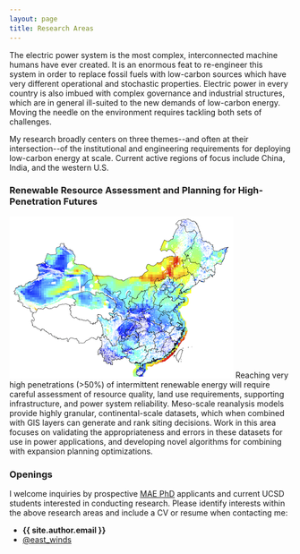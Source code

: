 ```yaml
---
layout: page
title: Research Areas
---
```


The electric power system is the most complex, interconnected machine humans have ever created. It is an enormous feat to re-engineer this system in order to replace fossil fuels with low-carbon sources which have very different operational and stochastic properties. Electric power in every country is also imbued with complex governance and industrial structures, which are in general ill-suited to the new demands of low-carbon energy. Moving the needle on the environment requires tackling both sets of challenges.

My research broadly centers on three themes--and often at their intersection--of the institutional and engineering requirements for deploying low-carbon energy at scale. Current active regions of focus include China, India, and the western U.S.

### Renewable Resource Assessment and Planning for High-Penetration Futures

[![Modelling the potential for wind energy integration on China's coal-heavy electricity grid alt <](/img/wind-resource-map.png)][r1]
Reaching very high penetrations (>50%) of intermittent renewable energy will require careful assessment of resource quality, land use requirements, supporting infrastructure, and power system reliability. Meso-scale reanalysis models provide highly granular, continental-scale datasets, which when combined with GIS layers can generate and rank siting decisions. Work in this area focuses on validating the appropriateness and errors in these datasets for use in power applications, and developing novel algorithms for combining with expansion planning optimizations.


### Openings

I welcome inquiries by prospective [MAE PhD](http://maeweb.ucsd.edu/grad/phd) applicants and current UCSD students interested in conducting research. Please identify interests within the above research areas and include a CV or resume when contacting me:
- **{{ site.author.email }}**
- [@east_winds](http://twitter.com/east_winds)

[r1]: /2016-06-20-modelling-wind-energy-potential-China/